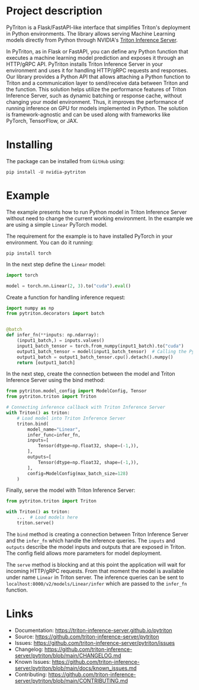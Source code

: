 <!--
Copyright (c) 2022, NVIDIA CORPORATION. All rights reserved.

Licensed under the Apache License, Version 2.0 (the "License");
you may not use this file except in compliance with the License.
You may obtain a copy of the License at

    http://www.apache.org/licenses/LICENSE-2.0

Unless required by applicable law or agreed to in writing, software
distributed under the License is distributed on an "AS IS" BASIS,
WITHOUT WARRANTIES OR CONDITIONS OF ANY KIND, either express or implied.
See the License for the specific language governing permissions and
limitations under the License.
-->

# Project description

PyTriton is a Flask/FastAPI-like interface that simplifies Triton's deployment in Python environments.
The library allows serving Machine Learning models directly from Python through
NVIDIA's [Triton Inference Server](https://github.com/triton-inference-server).

In PyTriton, as in Flask or FastAPI, you can define any Python function that executes a machine learning model prediction and exposes
it through an HTTP/gRPC API. PyTriton installs Triton Inference Server in your environment and uses it for handling
HTTP/gRPC requests and responses. Our library provides a Python API that allows attaching a Python function to Triton
and a communication layer to send/receive data between Triton and the function. This solution helps utilize the
performance features of Triton Inference Server, such as dynamic batching or response cache, without changing your model
environment. Thus, it improves the performance of running inference on GPU for models implemented in Python. The solution is
framework-agnostic and can be used along with frameworks like PyTorch, TensorFlow, or JAX.


# Installing

The package can be installed from `GitHub` using:

<!--pytest.mark.skip-->

```shell
pip install -U nvidia-pytriton
```

# Example

The example presents how to run Python model in Triton Inference Server without need to change the current working
environment. In the example we are using a simple `Linear` PyTorch model.

The requirement for the example is to have installed PyTorch in your environment. You can do it running:

<!--pytest.mark.skip-->

```shell
pip install torch
```

In the next step define the `Linear` model:

```python
import torch

model = torch.nn.Linear(2, 3).to("cuda").eval()
```

Create a function for handling inference request:

<!--pytest-codeblocks:cont-->

```python
import numpy as np
from pytriton.decorators import batch


@batch
def infer_fn(**inputs: np.ndarray):
    (input1_batch,) = inputs.values()
    input1_batch_tensor = torch.from_numpy(input1_batch).to("cuda")
    output1_batch_tensor = model(input1_batch_tensor)  # Calling the Python model inference
    output1_batch = output1_batch_tensor.cpu().detach().numpy()
    return [output1_batch]
```

In the next step, create the connection between the model and Triton Inference Server using the bind method:

<!--pytest-codeblocks:cont-->

```python
from pytriton.model_config import ModelConfig, Tensor
from pytriton.triton import Triton

# Connecting inference callback with Triton Inference Server
with Triton() as triton:
    # Load model into Triton Inference Server
    triton.bind(
        model_name="Linear",
        infer_func=infer_fn,
        inputs=[
            Tensor(dtype=np.float32, shape=(-1,)),
        ],
        outputs=[
            Tensor(dtype=np.float32, shape=(-1,)),
        ],
        config=ModelConfig(max_batch_size=128)
    )
```

Finally, serve the model with Triton Inference Server:

<!--pytest.mark.skip-->

```python
from pytriton.triton import Triton

with Triton() as triton:
    ...  # Load models here
    triton.serve()
```

The `bind` method is creating a connection between Triton Inference Server and the `infer_fn` which handle
the inference queries. The `inputs` and `outputs` describe the model inputs and outputs that are exposed in
Triton. The config field allows more parameters for model deployment.

The `serve` method is blocking and at this point the application will wait for incoming HTTP/gRPC requests. From that
moment the model is available under name `Linear` in Triton server. The inference queries can be sent to
`localhost:8000/v2/models/Linear/infer` which are passed to the `infer_fn` function.

# Links

* Documentation: https://triton-inference-server.github.io/pytriton
* Source: https://github.com/triton-inference-server/pytriton
* Issues: https://github.com/triton-inference-server/pytriton/issues
* Changelog: https://github.com/triton-inference-server/pytriton/blob/main/CHANGELOG.md
* Known Issues: https://github.com/triton-inference-server/pytriton/blob/main/docs/known_issues.md
* Contributing: https://github.com/triton-inference-server/pytriton/blob/main/CONTRIBUTING.md
